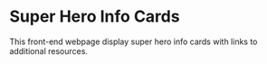 # Super Hero Info Cards

This front-end webpage display super hero info cards with links to additional resources. 
